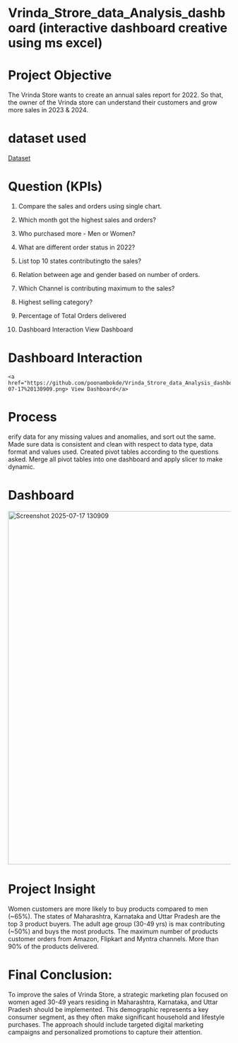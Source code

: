 # Vrinda_Strore_data_Analysis_dashboard (interactive dashboard creative using ms excel)  
 # Project Objective
The Vrinda Store wants to create an annual sales report for 2022. So that, the owner of the Vrinda store can understand their customers and grow more sales in 2023 & 2024.

# dataset used
<a href="https://github.com/poonambokde/Vrinda_Strore_data_Analysis_dashboard/blob/main/Vrinda%20Store%20Data%20Analysis.xlsx">Dataset</a>

# Question (KPIs)

1) Compare the sales and orders using single chart.

2) Which month got the highest sales and orders?

3) Who purchased more - Men or Women?

4) What are different order status in 2022?

5) List top 10 states contributingto the sales?

6) Relation between age and gender based on number of orders.

7) Which Channel is contributing maximum to the sales?

8) Highest selling category?

9) Percentage of Total Orders delivered

10) Dashboard Interaction View Dashboard

 # Dashboard Interaction
    <a href="https://github.com/poonambokde/Vrinda_Strore_data_Analysis_dashboard/blob/main/Screenshot%202025-07-17%20130909.png> View Dashboard</a>
# Process
erify data for any missing values and anomalies, and sort out the same.
Made sure data is consistent and clean with respect to data type, data format and values used.
Created pivot tables according to the questions asked.
Merge all pivot tables into one dashboard and apply slicer to make dynamic.

# Dashboard

<img width="1858" height="800" alt="Screenshot 2025-07-17 130909" src="https://github.com/user-attachments/assets/4cd1536d-7827-4d98-b753-a08270249c70" />

# Project Insight
Women customers are more likely to buy products compared to men (~65%).
The states of Maharashtra, Karnataka and Uttar Pradesh are the top 3 product buyers.
The adult age group (30-49 yrs) is max contributing (~50%) and buys the most products.
The maximum number of products customer orders from Amazon, Flipkart and Myntra channels.
More than 90% of the products delivered.

# Final Conclusion:
To improve the sales of Vrinda Store, a strategic marketing plan focused on women aged 30-49 years residing in Maharashtra, Karnataka, and Uttar Pradesh should be implemented. This demographic represents a key consumer segment, as they often make significant household and lifestyle purchases. The approach should include targeted digital marketing campaigns and personalized promotions to capture their attention.
